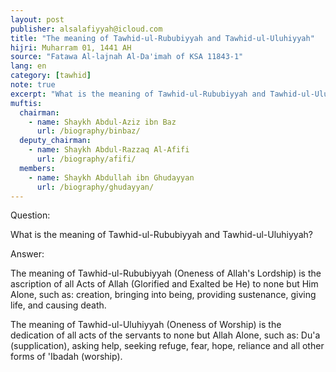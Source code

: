 ```yaml
---
layout: post
publisher: alsalafiyyah@icloud.com
title: "The meaning of Tawhid-ul-Rububiyyah and Tawhid-ul-Uluhiyyah"
hijri: Muharram 01, 1441 AH
source: "Fatawa Al-lajnah Al-Da'imah of KSA 11843-1"
lang: en
category: [tawhid]
note: true
excerpt: "What is the meaning of Tawhid-ul-Rububiyyah and Tawhid-ul-Uluhiyyah?"
muftis:
  chairman: 
    - name: Shaykh Abdul-Aziz ibn Baz
      url: /biography/binbaz/
  deputy_chairman:
    - name: Shaykh Abdul-Razzaq Al-Afifi
      url: /biography/afifi/
  members: 
    - name: Shaykh Abdullah ibn Ghudayyan
      url: /biography/ghudayyan/
---
```


Question: 

What is the meaning of Tawhid-ul-Rububiyyah and Tawhid-ul-Uluhiyyah?

Answer: 

The meaning of Tawhid-ul-Rububiyyah (Oneness of Allah's Lordship) is the ascription of all Acts of Allah (Glorified and Exalted be He) to none but Him Alone, such as: creation, bringing into being, providing sustenance, giving life, and causing death.

The meaning of Tawhid-ul-Uluhiyyah (Oneness of Worship) is the dedication of all acts of the servants to none but Allah Alone, such as: Du'a (supplication), asking help, seeking refuge, fear, hope, reliance and all other forms of 'Ibadah (worship).
